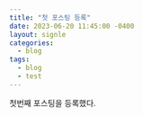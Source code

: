```yaml
---
title: "첫 포스팅 등록"
date: 2023-06-20 11:45:00 -0400
layout: signle
categories:
  - blog
tags:
  - blog
  - test
---
```

첫번째 포스팅을 등록했다.
